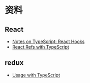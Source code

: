 # 资料

## React

- [Notes on TypeScript: React Hooks](https://dev.to/busypeoples/notes-on-typescript-react-hooks-28j2)
- [React Refs with TypeScript](https://medium.com/@martin_hotell/react-refs-with-typescript-a32d56c4d315)

## redux

- [Usage with TypeScript](https://redux.js.org/recipes/usage-with-typescript)
